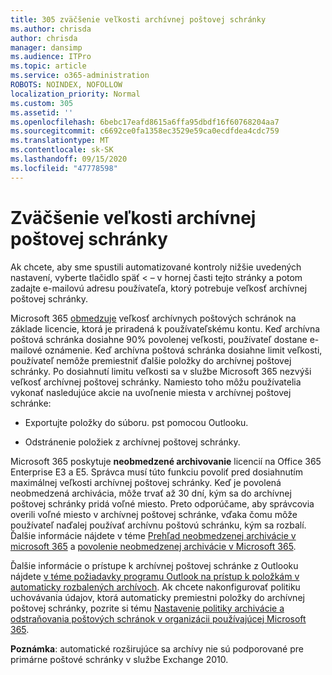 ```yaml
---
title: 305 zväčšenie veľkosti archívnej poštovej schránky
ms.author: chrisda
author: chrisda
manager: dansimp
ms.audience: ITPro
ms.topic: article
ms.service: o365-administration
ROBOTS: NOINDEX, NOFOLLOW
localization_priority: Normal
ms.custom: 305
ms.assetid: ''
ms.openlocfilehash: 6bebc17eafd8615a6ffa95dbdf16f60768204aa7
ms.sourcegitcommit: c6692ce0fa1358ec3529e59ca0ecdfdea4cdc759
ms.translationtype: MT
ms.contentlocale: sk-SK
ms.lasthandoff: 09/15/2020
ms.locfileid: "47778598"
---
```

# <a name="increase-the-archive-mailbox-size"></a>Zväčšenie veľkosti archívnej poštovej schránky


Ak chcete, aby sme spustili automatizované kontroly nižšie uvedených nastavení, vyberte tlačidlo späť < – v hornej časti tejto stránky a potom zadajte e-mailovú adresu používateľa, ktorý potrebuje veľkosť archívnej poštovej schránky.

Microsoft 365 [obmedzuje](https://docs.microsoft.com/office365/servicedescriptions/exchange-online-service-description/exchange-online-limits#mailbox-storage-limits) veľkosť archívnych poštových schránok na základe licencie, ktorá je priradená k používateľskému kontu. Keď archívna poštová schránka dosiahne 90% povolenej veľkosti, používateľ dostane e-mailové oznámenie. Keď archívna poštová schránka dosiahne limit veľkosti, používateľ nemôže premiestniť ďalšie položky do archívnej poštovej schránky. Po dosiahnutí limitu veľkosti sa v službe Microsoft 365 nezvýši veľkosť archívnej poštovej schránky. Namiesto toho môžu používatelia vykonať nasledujúce akcie na uvoľnenie miesta v archívnej poštovej schránke:

- Exportujte položky do súboru. pst pomocou Outlooku.

- Odstránenie položiek z archívnej poštovej schránky.

Microsoft 365 poskytuje **neobmedzené archivovanie** licencií na Office 365 Enterprise E3 a E5. Správca musí túto funkciu povoliť pred dosiahnutím maximálnej veľkosti archívnej poštovej schránky. Keď je povolená neobmedzená archivácia, môže trvať až 30 dní, kým sa do archívnej poštovej schránky pridá voľné miesto. Preto odporúčame, aby správcovia overili voľné miesto v archívnej poštovej schránke, vďaka čomu môže používateľ naďalej používať archívnu poštovú schránku, kým sa rozbalí. Ďalšie informácie nájdete v téme [Prehľad neobmedzenej archivácie v microsoft 365](https://docs.microsoft.com/microsoft-365/compliance/unlimited-archiving) a [povolenie neobmedzenej archivácie v Microsoft 365](https://docs.microsoft.com/microsoft-365/compliance/enable-unlimited-archiving).

Ďalšie informácie o prístupe k archívnej poštovej schránke z Outlooku nájdete [v téme požiadavky programu Outlook na prístup k položkám v automaticky rozbalených archívoch](https://docs.microsoft.com/microsoft-365/compliance/unlimited-archiving#outlook-requirements-for-accessing-items-in-an-auto-expanded-archive). Ak chcete nakonfigurovať politiku uchovávania údajov, ktorá automaticky premiestni položky do archívnej poštovej schránky, pozrite si tému [Nastavenie politiky archivácie a odstraňovania poštových schránok v organizácii používajúcej Microsoft 365](https://docs.microsoft.com/microsoft-365/compliance/set-up-an-archive-and-deletion-policy-for-mailboxes).

**Poznámka**: automatické rozširujúce sa archívy nie sú podporované pre primárne poštové schránky v službe Exchange 2010.

